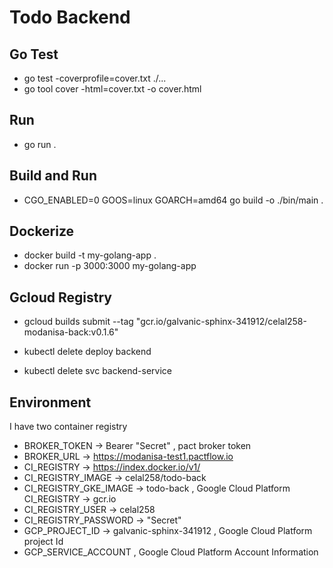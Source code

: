 # Todo Backend

## Go Test

- go test -coverprofile=cover.txt ./...
- go tool cover -html=cover.txt -o cover.html

## Run

- go run .

## Build and Run

- CGO_ENABLED=0 GOOS=linux GOARCH=amd64 go build -o ./bin/main .

## Dockerize

- docker build -t my-golang-app .
- docker run -p 3000:3000 my-golang-app

## Gcloud Registry

- gcloud builds submit --tag "gcr.io/galvanic-sphinx-341912/celal258-modanisa-back:v0.1.6"

- kubectl delete deploy backend
- kubectl delete svc backend-service

## Environment

I have two container registry

- BROKER_TOKEN -> Bearer "Secret" , pact broker token
- BROKER_URL -> <https://modanisa-test1.pactflow.io>
- CI_REGISTRY -> <https://index.docker.io/v1/>
- CI_REGISTRY_IMAGE -> celal258/todo-back
- CI_REGISTRY_GKE_IMAGE -> todo-back , Google Cloud Platform CI_REGISTRY -> gcr.io
- CI_REGISTRY_USER -> celal258
- CI_REGISTRY_PASSWORD -> "Secret"
- GCP_PROJECT_ID -> galvanic-sphinx-341912 , Google Cloud Platform project Id
- GCP_SERVICE_ACCOUNT , Google Cloud Platform Account Information
